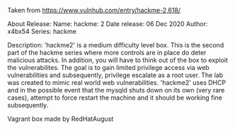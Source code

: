 Taken from https://www.vulnhub.com/entry/hackme-2,618/ 

About Release:
    Name: hackme: 2
    Date release: 06 Dec 2020
    Author: x4bx54
    Series: hackme

Description:
    'hackme2' is a medium difficulty level box. This is the second part of the hackme series where more controls are in place do deter malicious attacks. In addition, you will have to think out of the box to exploit the vulnerabilites. The goal is to gain limited privilege access via web vulnerabilities and subsequently, privilege escalate as a root user. The lab was created to mimic real world web vulnerabilities.
    'hackme2' uses DHCP and in the possible event that the mysqld shuts down on its own (very rare cases), attempt to force restart the machine and it should be working fine subsequently.

Vagrant box made by RedHatAugust
